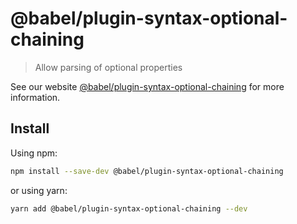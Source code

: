 # @babel/plugin-syntax-optional-chaining

> Allow parsing of optional properties

See our website [@babel/plugin-syntax-optional-chaining](https://babeljs.io/docs/en/next/babel-plugin-syntax-optional-chaining.html) for more information.

## Install

Using npm:

```sh
npm install --save-dev @babel/plugin-syntax-optional-chaining
```

or using yarn:

```sh
yarn add @babel/plugin-syntax-optional-chaining --dev
```

